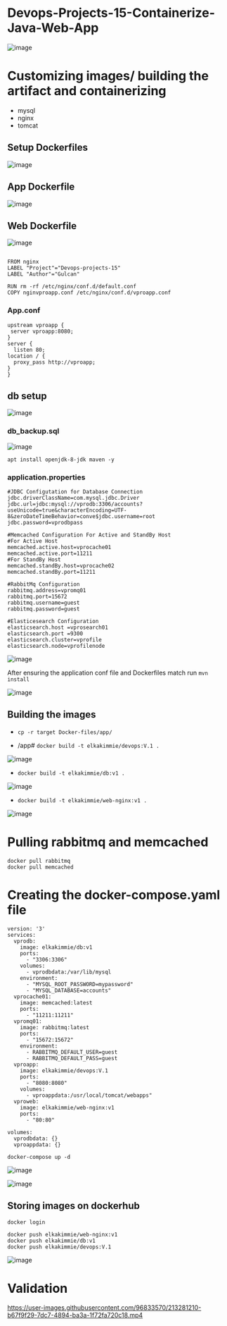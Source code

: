 # Devops-Projects-15-Containerize-Java-Web-App

![image](https://user-images.githubusercontent.com/96833570/213305986-192997af-4c9a-4016-afc4-077f7134f9c1.png)




# Customizing images/ building the artifact and containerizing 
* mysql
* nginx
* tomcat

## Setup Dockerfiles

![image](https://user-images.githubusercontent.com/96833570/213184115-b0cb969f-134d-47a5-81ba-8579261a2297.png)


## App Dockerfile
![image](https://user-images.githubusercontent.com/96833570/213184232-f2a76fcf-8425-4f10-bb8c-4178da30ce4e.png)


</hr>

## Web Dockerfile

![image](https://user-images.githubusercontent.com/96833570/213184443-747c75b2-de49-45b2-94ba-adb8f8067963.png)

```

FROM nginx
LABEL "Project"="Devops-projects-15"
LABEL "Author"="Gulcan"

RUN rm -rf /etc/nginx/conf.d/default.conf
COPY nginvproapp.conf /etc/nginx/conf.d/vproapp.conf
```
### App.conf

```
upstream vproapp {
 server vproapp:8080;
}
server {
  listen 80;
location / {
  proxy_pass http://vproapp;
}
}
```

## db setup

![image](https://user-images.githubusercontent.com/96833570/213186459-1918cd39-c86f-404c-9712-5806c7e6fdf6.png)

### db_backup.sql 

![image](https://user-images.githubusercontent.com/96833570/213186534-581615ce-c5e1-4318-bfec-a97a85b633b8.png)



</hr>

```
apt install openjdk-8-jdk maven -y

```

</hr>

### application.properties

```
#JDBC Configutation for Database Connection
jdbc.driverClassName=com.mysql.jdbc.Driver
jdbc.url=jdbc:mysql://vprodb:3306/accounts?useUnicode=true&characterEncoding=UTF-8&zeroDateTimeBehavior=conve$jdbc.username=root
jdbc.password=vprodbpass

#Memcached Configuration For Active and StandBy Host
#For Active Host
memcached.active.host=vprocache01
memcached.active.port=11211
#For StandBy Host
memcached.standBy.host=vprocache02
memcached.standBy.port=11211

#RabbitMq Configuration
rabbitmq.address=vpromq01
rabbitmq.port=15672
rabbitmq.username=guest
rabbitmq.password=guest

#Elasticesearch Configuration
elasticsearch.host =vprosearch01
elasticsearch.port =9300
elasticsearch.cluster=vprofile
elasticsearch.node=vprofilenode
```


![image](https://user-images.githubusercontent.com/96833570/213188881-7f6adad2-8d91-4189-a382-433829df138e.png)


After ensuring the application conf file and Dockerfiles match run `mvn install`


![image](https://user-images.githubusercontent.com/96833570/213191208-ad683211-7b36-448a-b84c-400c3bbae974.png)


## Building the images

* `cp -r target Docker-files/app/`

* /app# `docker build -t elkakimmie/devops:V.1 .`


![image](https://user-images.githubusercontent.com/96833570/213193458-40f5a4d1-ca73-4221-a131-a2b12310d450.png)

* `docker build -t elkakimmie/db:v1 .`

![image](https://user-images.githubusercontent.com/96833570/213238870-fdac6e05-e092-4332-ad7b-b187cbe184f0.png)


* `docker build -t elkakimmie/web-nginx:v1 .`

![image](https://user-images.githubusercontent.com/96833570/213240331-0d369149-ad57-4217-9744-413dd3480b04.png)

</hr>

# Pulling rabbitmq and memcached

```
docker pull rabbitmq
docker pull memcached
```
</hr>

# Creating the docker-compose.yaml file

```
version: '3'
services:
  vprodb:
    image: elkakimmie/db:v1
    ports:
      - "3306:3306"
    volumes:
      - vprodbdata:/var/lib/mysql
    environment:
      - "MYSQL_ROOT_PASSWORD=mypassword"
      - "MYSQL_DATABASE=accounts"
  vprocache01:
    image: memcached:latest
    ports:
      - "11211:11211"
  vpromq01:
    image: rabbitmq:latest
    ports:
      - "15672:15672"
    environment:
      - RABBITMQ_DEFAULT_USER=guest
      - RABBITMQ_DEFAULT_PASS=guest
  vproapp:
    image: elkakimmie/devops:V.1
    ports:
      - "8080:8080"
    volumes:
      - vproappdata:/usr/local/tomcat/webapps"
  vproweb:
    image: elkakimmie/web-nginx:v1
    ports:
      - "80:80"

volumes:
  vprodbdata: {}
  vproappdata: {}
```


`docker-compose up -d`

![image](https://user-images.githubusercontent.com/96833570/213276012-2541380c-f487-4d1e-8005-f32b2c568959.png)

![image](https://user-images.githubusercontent.com/96833570/213276659-473813d3-4429-4280-a883-a8f8bb5c31cf.png)

## Storing images on dockerhub

`docker login`

```
docker push elkakimmie/web-nginx:v1
docker push elkakimmie/db:v1
docker push elkakimmie/devops:V.1
```
![image](https://user-images.githubusercontent.com/96833570/213467119-82cfd193-9399-46fd-9bf4-43f472c77047.png)


# Validation


https://user-images.githubusercontent.com/96833570/213281210-b67f9f29-7dc7-4894-ba3a-1f72fa720c18.mp4




